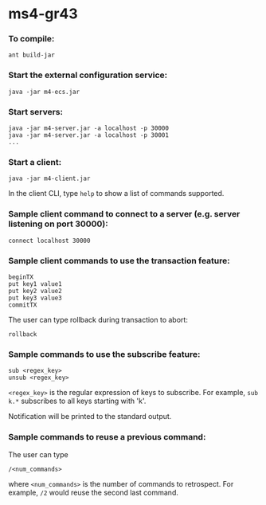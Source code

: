 # ms4-gr43

### To compile:
```
ant build-jar
```

### Start the external configuration service:
```
java -jar m4-ecs.jar
```


### Start servers:
```
java -jar m4-server.jar -a localhost -p 30000 
java -jar m4-server.jar -a localhost -p 30001 
...

```

### Start a client:
```
java -jar m4-client.jar
```
In the client CLI, type `help` to show a list of commands supported.

### Sample client command to connect to a server (e.g. server listening on port 30000):
```
connect localhost 30000
```

### Sample client commands to use the transaction feature:
```
beginTX
put key1 value1
put key2 value2
put key3 value3
commitTX
```
The user can type rollback during transaction to abort:
```
rollback
```

### Sample commands to use the subscribe feature:
```
sub <regex_key>
unsub <regex_key>
```
```<regex_key>``` is the regular expression of keys to subscribe. 
For example, ```sub k.*``` subscribes to all keys starting with 'k'. 

Notification will be printed to the standard output.


### Sample commands to reuse a previous command:
The user can type
```
/<num_commands>
```
where ```<num_commands>``` is the number of commands to retrospect. 
For example, ```/2``` would reuse the second last command.


